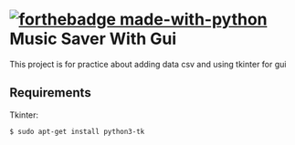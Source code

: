 # [![forthebadge made-with-python](http://ForTheBadge.com/images/badges/made-with-python.svg)](https://www.python.org/) Music Saver With Gui 

This project is for practice about adding data csv and using tkinter for gui

Requirements
------------
Tkinter:

    $ sudo apt-get install python3-tk
